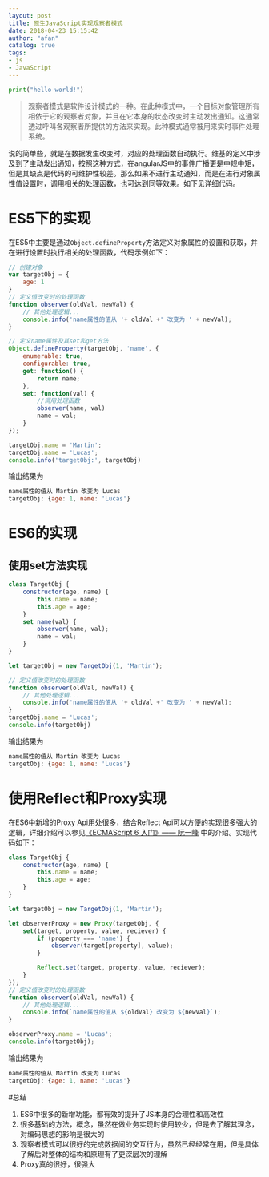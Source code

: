 ```yaml
---
layout: post
title: 原生JavaScript实现观察者模式
date: 2018-04-23 15:15:42
author: "afan"
catalog: true
tags:
- js
- JavaScript
---
```

```python
print("hello world!")
```
> 观察者模式是软件设计模式的一种。在此种模式中，一个目标对象管理所有相依于它的观察者对象，并且在它本身的状态改变时主动发出通知。这通常透过呼叫各观察者所提供的方法来实现。此种模式通常被用来实时事件处理系统。

说的简单些，就是在数据发生改变时，对应的处理函数自动执行。维基的定义中涉及到了主动发出通知，按照这种方式，在angularJS中的事件广播更是中规中矩，但是其缺点是代码的可维护性较差。那么如果不进行主动通知，而是在进行对象属性值设置时，调用相关的处理函数，也可达到同等效果。如下见详细代码。

# ES5下的实现
在ES5中主要是通过`Object.defineProperty`方法定义对象属性的设置和获取，并在进行设置时执行相关的处理函数，代码示例如下：

```javascript
// 创建对象
var targetObj = {
    age: 1
}
// 定义值改变时的处理函数
function observer(oldVal, newVal) {
    // 其他处理逻辑...
    console.info('name属性的值从 '+ oldVal +' 改变为 ' + newVal);
}

// 定义name属性及其set和get方法
Object.defineProperty(targetObj, 'name', {
    enumerable: true,
    configurable: true,
    get: function() {
        return name;
    },
    set: function(val) {
        //调用处理函数
        observer(name, val)
        name = val;
    }
});

targetObj.name = 'Martin';
targetObj.name = 'Lucas';
console.info('targetObj:', targetObj)
```
输出结果为

```javascript
name属性的值从 Martin 改变为 Lucas
targetObj: {age: 1, name: 'Lucas'}
```
# ES6的实现
## 使用set方法实现
```js
class TargetObj {
    constructor(age, name) {
        this.name = name;
        this.age = age;
    }
    set name(val) {
        observer(name, val);
        name = val;
    }
}

let targetObj = new TargetObj(1, 'Martin');

// 定义值改变时的处理函数
function observer(oldVal, newVal) {
    // 其他处理逻辑...
    console.info('name属性的值从 '+ oldVal +' 改变为 ' + newVal);
}
targetObj.name = 'Lucas';
console.info(targetObj)
```
输出结果为
```js
name属性的值从 Martin 改变为 Lucas
targetObj: {age: 1, name: 'Lucas'}
```
# 使用Reflect和Proxy实现
在ES6中新增的Proxy Api用处很多，结合Reflect Api可以方便的实现很多强大的逻辑，详细介绍可以参见[《ECMAScript 6 入门》—— 阮一峰](http://es6.ruanyifeng.com/#docs/reflect) 中的介绍。实现代码如下：

```js
class TargetObj {
    constructor(age, name) {
        this.name = name;
        this.age = age;
    }
}

let targetObj = new TargetObj(1, 'Martin');

let observerProxy = new Proxy(targetObj, {
    set(target, property, value, reciever) {
        if (property === 'name') {
            observer(target[property], value);
        }

        Reflect.set(target, property, value, reciever);
    }
});
// 定义值改变时的处理函数
function observer(oldVal, newVal) {
    // 其他处理逻辑...
    console.info(`name属性的值从 ${oldVal} 改变为 ${newVal}`);
}

observerProxy.name = 'Lucas';
console.info(targetObj);
```

输出结果为

```js
name属性的值从 Martin 改变为 Lucas
targetObj: {age: 1, name: 'Lucas'}
```

#总结
1. ES6中很多的新增功能，都有效的提升了JS本身的合理性和高效性
2. 很多基础的方法，概念，虽然在做业务实现时使用较少，但是去了解其理念，对编码思想的影响是很大的
3. 观察者模式可以很好的完成数据间的交互行为，虽然已经经常在用，但是具体了解后对整体的结构和原理有了更深层次的理解
4. Proxy真的很好，很强大


<!-- 转载于:https://blog.csdn.net/lm278858445/article/details/78287492 -->